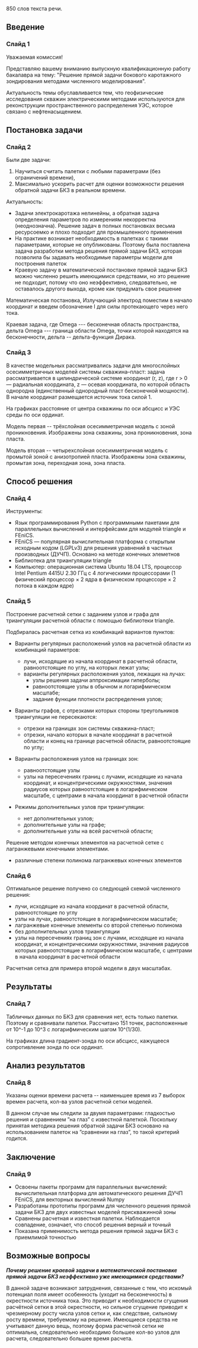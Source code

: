 850 слов текста речи.

## Введение

### Слайд 1

Уважаемая комиссия!

Представляю вашему вниманию выпускную квалификационную работу бакалавра на тему: "Решение прямой задачи бокового каротажного зондирования методами численного моделирования".

Актуальность темы обуславливается тем, что
геофизические исследования скважин
электрическими методами используются для
реконструкции пространственного распределения
УЭС, которое связано с нефтенасыщением.

## Постановка задачи

### Слайд 2

Были две задачи:
1. Научиться считать палетки с любыми параметрами (без ограничений времени),
2. Максимально ускорить расчет для оценки возможности решения обратной задачи БКЗ в реальном времени.

Актуальность:
* Задачи электрокаротажа нелинейны, а обратная
задача определения параметров по измерениям
некорректна (неоднозначна). Решение задач в
полных постановках весьма ресурсоемко и плохо
подходит для промышленного применения
* На практике возникает необходимость в палетках с такими параметрами,
которые не опубликованы. Поэтому была поставлена задача разработки метода решения прямой задачи БКЗ, которая позволила бы задавать необходимые
параметры модели для построения палеток
* Краевую задачу в математической постановке прямой задачи БКЗ можно численно решить имеющимися средствами,
но это решение не подходит, потому что оно неэффективно, следовательно,
не оставалось другого выхода, кроме как придумать свое решение



Математическая постановка,
Излучающий электрод поместим в начало координат и введем обозначение I для силы протекающего через него тока.

Краевая задача,
где Omega --- бесконечная область пространства, дельта Omega --- граница области Omega, точки которой находятся на бесконечности,
дельта -- дельта-функция Дирака.

### Слайд 3

В качестве модельных рассматривались задачи для многослойных осесимметричных моделей системы скважина–пласт: задача рассматривается в цилиндрической системе координат (r, z), где r > 0 — радиальная координата, z — осевая координата, по которой область однородна (единственный однородный пласт бесконечной мощности). В начале координат
размещается источник тока силой 1.

На графиках расстояние от центра скважины по оси абсцисс и УЭС среды по оси ординат.

Модель первая -- трёхслойная осесимметричная модель с зоной проникновения.
Изображены зона скважины, зона проникновения, зона пласта.

Модель вторая -- четырехслойная осесимметричная модель с промытой зоной с анизотропией пласта.
Изображены зона скважины, промытая зона, переходная зона, зона пласта.

## Способ решения

### Слайд 4

Инструменты:
* Язык программирования Python c программными пакетами для параллельных вычислений
и интерфейсами для модулей triangle и FEniCS.
* FEniCS — популярная вычислительная платформа с открытым исходным
кодом (LGPLv3) для решения уравнений в частных производных (ДУЧП). Основано на методе конечных элеметнов
* Библиотека для триангуляции triangle
* Компьютер: операционная система Ubuntu 18.04 LTS, процессор Intel Pentium 4415U 2.30 ГГц с 4 логическими процессорами (1 физический процессор × 2 ядра в физическом процессоре × 2 потока в каждом ядре)

### Слайд 5

Построение расчетной сетки с заданием узлов и графа для триангуляции расчетной области с помощью библиотеки triangle.

Подбиралась расчетная сетка из комбинаций вариантов пунктов:
* Варианты регулярных расположений узлов на расчетной области из комбинаций параметров:
  * лучи, исходящие из начала координат в расчетной области, равноотстоящие по углу, на которых лежат узлы;
  * варианты регулярных расположения узлов, лежащих на лучах:
    * узлы решения задачи аппроксимации гиперболы;
    * равноотстоящие узлы в обычном и логарифмическом масштабе;
    * задание функции плотности распределения узлов;
* Варианты графов, с отрезками которых стороны треугольников триангуляции не пересекаются:
  * отрезки на границах зон системы скважина-пласт;
  * отрезки, начало которых в начале координат в расчетной области и конец на границе расчетной области, равноотстоящие по углу;

* Варианты расположения узлов на границах зон:
  * равноотстоящие узлы
  * узлы на пересечениях границ с лучами, исходящие из начала координат, и концентрическими окружностями, значения радиусов которых равноотстоящие в логарифмическом масштабе, с центрами в начала координат в расчетной области

* Режимы дополнительных узлов при триангуляции:
  * нет дополнительных узлов;
  * дополнительные узлы на графе;
  * дополнительные узлы на всей расчетной области;

Решение методом конечных элементов на расчетной сетке с лагранжевыми конечными элементами.
  * различные степени полинома лагранжевых конечных элементов

### Слайд 6

Оптимальное решение получено со следующей схемой численного решения:
* лучи, исходящие из начала координат в расчетной области, равноотстоящие по углу
* узлы на лучах, равноотстоящие в логарифмическом масштабе;
* лагранжевые конечные элементы со второй степенью полинома
* без дополнительных узлов триангуляции
* узлы на пересечениях границ зон с лучами, исходящие из начала координат, и концентрическими окружностями, значения радиусов которых равноотстоящие в логарифмическом масштабе, с центрами в начала координат в расчетной области

Расчетная сетка для примера второй модели в двух масштабах.

## Результаты

### Слайд 7

Табличных данных по БКЗ для сравнения нет, есть только палетки. Поэтому и сравнивали палетки.
Рассчитано 151 точек, расположенные от 10^-1 до 10^3 с логарифмическим шагом 10^(1/30).

На графиках длина градиент-зонда по оси абсцисс, кажущееся сопротивление зонда по оси ординат.

## Анализ результатов

### Слайд 8

Указаны оценки времени расчета --
наименьшее время из 7 выборок времен расчета,
кол-ва узлов расчетной сетки моделей.

В данном случае мы следили за двумя параметрами: гладкостью
решения и сравнением ”на глаз” с известной палеткой. Поскольку принятая
методика решения обратной задачи БКЗ основано на использованием палеток
на ”сравнении на глаз”, то такой критерий годится.

## Заключение

### Слайд 9

* Освоены пакеты программ для параллельных вычислений: вычислительная платформа для автоматического решения ДУЧП FEniCS,  для векторных вычислений Numpy
* Разработаны прототипы программ для численного решения прямой задачи БКЗ для двух известных моделей прискважинной зоны
* Сравнены расчетная и известная палетки. Наблюдается совпадение, означает, что способ решения верный и точный
* Показана применимость метода решения прямой задачи БКЗ с приемлимой точностью

## Возможные вопросы

***Почему решение краевой задачи в математической постановке
прямой задачи БКЗ неэффективно уже имеющимися
средствами?***

В данной задаче возникают затруднения,
связанные с тем, что искомый потенциал поля имеет особенность (уходит на
бесконечность) в окрестности источника тока. Это приводит к необходимости
сгущения расчётной сетки в этой окрестности, но сильное сгущение приводит
к чрезмерному росту числа узлов сетки и, как следствие, сильному росту
времени, требуемому на решение. Имеющиеся средства не учитывают данную вещь, поэтому форма расчетной сетки не оптимальна, следовательно необходимо большее кол-во узлов для расчета, следовательно большее время расчета.